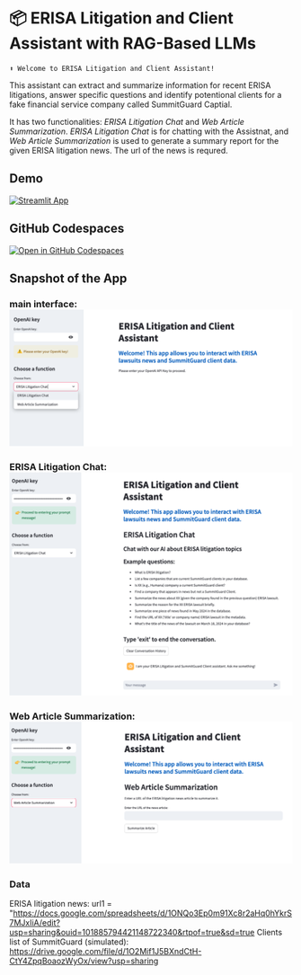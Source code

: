 # 📦  ERISA Litigation and Client Assistant with RAG-Based LLMs
```
⬆️ Welcome to ERISA Litigation and Client Assistant!
```

This assistant can extract and summarize information for recent ERISA litigations, answer specific questions and identify potentional clients for a fake financial service company called SummitGuard Captial. 

It has two functionalities: *ERISA Litigation Chat* and *Web Article Summarization*. *ERISA Litigation Chat* is for chatting with the Assistnat, and *Web Article Summarization* is used to generate a summary report for the given ERISA litigation news. The url of the news is requred. 


## Demo 

[![Streamlit App](https://static.streamlit.io/badges/streamlit_badge_black_white.svg)](https://lawchatbot-fzsdigciishywpbzmdox4p.streamlit.app/)

## GitHub Codespaces

[![Open in GitHub Codespaces](https://github.com/codespaces/badge.svg)](https://codespaces.new/streamlit/app-starter-kit?quickstart=1)

## Snapshot of the App 

### main interface: ![alt text](images/law_chatbot1.png)

### ERISA Litigation Chat: ![alt text](images/law_chatbot2.png)

### Web Article Summarization: ![alt text](images/law_chatbot3.png)

### Data 
ERISA litigation news: url1 = "https://docs.google.com/spreadsheets/d/1ONQo3Ep0m91Xc8r2aHq0hYkrS7MJxIiA/edit?usp=sharing&ouid=101885794421148722340&rtpof=true&sd=true
Clients list of SummitGuard (simulated): https://drive.google.com/file/d/1O2Mif1J5BXndCtH-CtY4ZpqBoaozWyOx/view?usp=sharing
